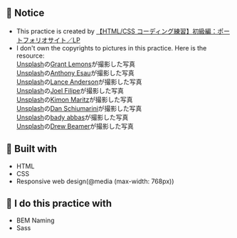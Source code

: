 ## :art: Notice
- This practice is created by [【HTML/CSS コーディング練習】初級編：ポートフォリオサイト／LP](https://code-step.com/portfolio1-menu/)
- I don't own the copyrights to pictures in this practice. Here is the resource: </br>
  <a href="https://unsplash.com/ja/s/%E5%86%99%E7%9C%9F/%E5%BB%BA%E7%89%A9?utm_source=unsplash&utm_medium=referral&utm_content=creditCopyText">Unsplash</a>の<a href="https://unsplash.com/@grantlemons?utm_source=unsplash&utm_medium=referral&utm_content=creditCopyText">Grant Lemons</a>が撮影した写真 </br>
  <a href="https://unsplash.com/ja/s/%E5%86%99%E7%9C%9F/%E5%BB%BA%E7%89%A9?utm_source=unsplash&utm_medium=referral&utm_content=creditCopyText">Unsplash</a>の<a href="https://unsplash.com/@anthonyesau?utm_source=unsplash&utm_medium=referral&utm_content=creditCopyText">Anthony Esau</a>が撮影した写真 </br>
  <a href="https://unsplash.com/ja/s/%E5%86%99%E7%9C%9F/%E5%BB%BA%E7%AF%89?utm_source=unsplash&utm_medium=referral&utm_content=creditCopyText">Unsplash</a>の<a href="https://unsplash.com/@lanceanderson?utm_source=unsplash&utm_medium=referral&utm_content=creditCopyText">Lance Anderson</a>が撮影した写真 </br>
  <a href="https://unsplash.com/ja/s/%E5%86%99%E7%9C%9F/%E5%BB%BA%E7%AF%89?utm_source=unsplash&utm_medium=referral&utm_content=creditCopyText">Unsplash</a>の<a href="https://unsplash.com/@joelfilip?utm_source=unsplash&utm_medium=referral&utm_content=creditCopyText">Joel Filipe</a>が撮影した写真 </br>
  <a href="https://unsplash.com/ja/s/%E5%86%99%E7%9C%9F/%E5%BB%BA%E7%89%A9?utm_source=unsplash&utm_medium=referral&utm_content=creditCopyText">Unsplash</a>の<a href="https://unsplash.com/@kimonmaritz?utm_source=unsplash&utm_medium=referral&utm_content=creditCopyText">Kimon Maritz</a>が撮影した写真 </br>
  <a href="https://unsplash.com/ja/s/%E5%86%99%E7%9C%9F/%E5%BB%BA%E7%89%A9?utm_source=unsplash&utm_medium=referral&utm_content=creditCopyText">Unsplash</a>の<a href="https://unsplash.com/@dan_schiumarini?utm_source=unsplash&utm_medium=referral&utm_content=creditCopyText">Dan Schiumarini</a>が撮影した写真 </br>
  <a href="https://unsplash.com/ja/s/%E5%86%99%E7%9C%9F/%E5%BB%BA%E7%89%A9?utm_source=unsplash&utm_medium=referral&utm_content=creditCopyText">Unsplash</a>の<a href="https://unsplash.com/@bady?utm_source=unsplash&utm_medium=referral&utm_content=creditCopyText">bady abbas</a>が撮影した写真 </br>
  <a href="https://unsplash.com/ja/s/%E5%86%99%E7%9C%9F/%E5%BB%BA%E7%89%A9?utm_source=unsplash&utm_medium=referral&utm_content=creditCopyText">Unsplash</a>の<a href="https://unsplash.com/@dbeamer_jpg?utm_source=unsplash&utm_medium=referral&utm_content=creditCopyText">Drew Beamer</a>が撮影した写真
    
## :wrench: Built with
- HTML
- CSS
- Responsive web design(@media (max-width: 768px))

## :hammer: I do this practice with
- BEM Naming
- Sass
